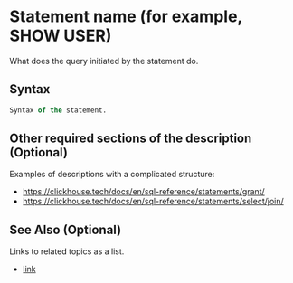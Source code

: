 # Statement name (for example, SHOW USER)

What does the query initiated by the statement do.

## Syntax

```sql
Syntax of the statement.
```

## Other required sections of the description (Optional)

Examples of descriptions with a complicated structure:

- https://clickhouse.tech/docs/en/sql-reference/statements/grant/
- https://clickhouse.tech/docs/en/sql-reference/statements/select/join/


## See Also (Optional)

Links to related topics as a list.

-   [link](#)
